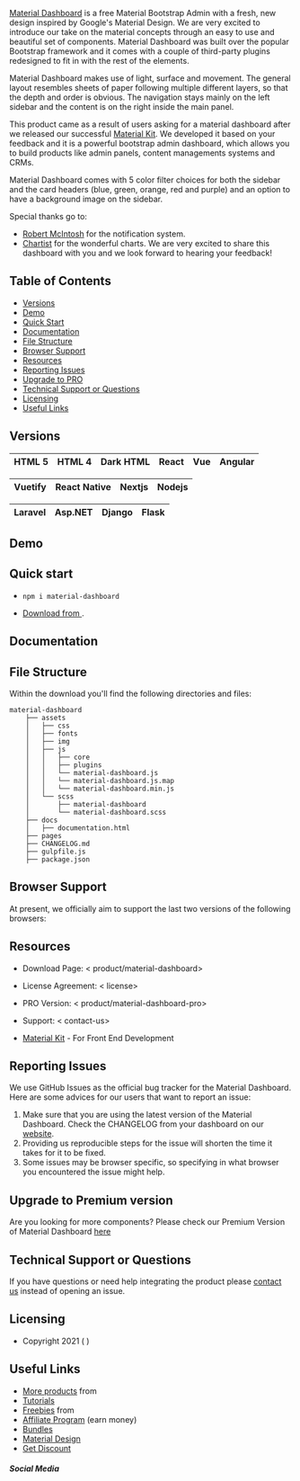  

 

 

[Material Dashboard]( product/material-dashboard) is a free Material Bootstrap Admin with a fresh, new design inspired by Google's Material Design. We are very excited to introduce our take on the material concepts through an easy to use and beautiful set of components. Material Dashboard was built over the popular Bootstrap framework and it comes with a couple of third-party plugins redesigned to fit in with the rest of the elements.

Material Dashboard makes use of light, surface and movement. The general layout resembles sheets of paper following multiple different layers, so that the depth and order is obvious. The navigation stays mainly on the left sidebar and the content is on the right inside the main panel.

This product came as a result of users asking for a material dashboard after we released our successful [Material Kit]( product/material-kit). We developed it based on your feedback and it is a powerful bootstrap admin dashboard, which allows you to build products like admin panels, content managements systems and CRMs.

Material Dashboard comes with 5 color filter choices for both the sidebar and the card headers (blue, green, orange, red and purple) and an option to have a background image on the sidebar.

Special thanks go to:
- [Robert McIntosh](https://github.com/mouse0270/bootstrap-notify) for the notification system.
- [Chartist](https://gionkunz.github.io/chartist-js/) for the wonderful charts.
We are very excited to share this dashboard with you and we look forward to hearing your feedback!


## Table of Contents

* [Versions](#versions)
* [Demo](#demo)
* [Quick Start](#quick-start)
* [Documentation](#documentation)
* [File Structure](#file-structure)
* [Browser Support](#browser-support)
* [Resources](#resources)
* [Reporting Issues](#reporting-issues)
* [Upgrade to PRO](#upgrade-to-premium-version)
* [Technical Support or Questions](#technical-support-or-questions)
* [Licensing](#licensing)
* [Useful Links](#useful-links)



## Versions

 


| HTML 5 | HTML 4 | Dark HTML| React | Vue | Angular  |
| --- | --- | --- | --- | --- | ---  |
 

| Vuetify | React Native | Nextjs | Nodejs |
| --- | --- | --- | ---  |
 

| Laravel | Asp.NET | Django | Flask |
| --- | --- | --- | ---  |
 


## Demo

 
 
 
 
 

 


## Quick start

- `npm i material-dashboard`
 
 
- [Download from  ]( product/material-dashboard).


## Documentation
 


## File Structure
Within the download you'll find the following directories and files:

```
material-dashboard
    ├── assets
    │   ├── css
    │   ├── fonts
    │   ├── img
    │   ├── js
    │   │   ├── core
    │   │   ├── plugins
    │   │   └── material-dashboard.js
    │   │   └── material-dashboard.js.map
    │   │   └── material-dashboard.min.js
    │   └── scss
    │       ├── material-dashboard
    │       └── material-dashboard.scss
    ├── docs
    │   ├── documentation.html
    ├── pages
    ├── CHANGELOG.md
    ├── gulpfile.js
    ├── package.json
```


## Browser Support

At present, we officially aim to support the last two versions of the following browsers:

 



## Resources
 
- Download Page: < product/material-dashboard>
 
- License Agreement: < license>
- PRO Version: < product/material-dashboard-pro>
- Support: < contact-us>
 
- [Material Kit]( product/material-kit?ref=github-md-free) - For Front End Development

## Reporting Issues

We use GitHub Issues as the official bug tracker for the Material Dashboard. Here are some advices for our users that want to report an issue:

1. Make sure that you are using the latest version of the Material Dashboard. Check the CHANGELOG from your dashboard on our [website]( ).
2. Providing us reproducible steps for the issue will shorten the time it takes for it to be fixed.
3. Some issues may be browser specific, so specifying in what browser you encountered the issue might help.

## Upgrade to Premium version

Are you looking for more components? Please check our Premium Version of Material Dashboard [here]( product/material-dashboard-pro/)

## Technical Support or Questions

If you have questions or need help integrating the product please [contact us]( contact-us) instead of opening an issue.



## Licensing

- Copyright 2021   ( )

 



## Useful Links

- [More products]( templates?ref=readme-sudp) from  
- [Tutorials](https://www.youtube.com/channel/UCVyTG4sCw-rOvB9oHkzZD1w)
- [Freebies]( bootstrap-themes/free?ref=readme-sudp) from  
- [Affiliate Program]( affiliates/new?ref=readme-sudp) (earn money)
- [Bundles]( bundles)
- [Material Design]( design-system/material)
- [Get Discount]( coupon)

##### Social Media

 
 
 
 
 
